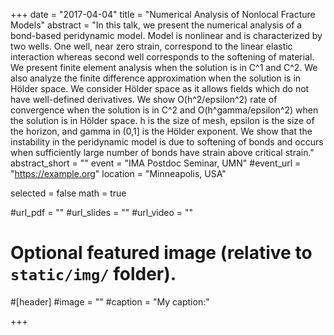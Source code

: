 +++
date = "2017-04-04"
title = "Numerical Analysis of Nonlocal Fracture Models"
abstract = "In this talk, we present the numerical analysis of a bond-based peridynamic model. Model is nonlinear and is characterized by two wells. One well, near zero strain, correspond to the linear elastic interaction whereas second well corresponds to the softening of material. We present finite element analysis when the solution is in C^1 and C^2. We also analyze the finite difference approximation when the solution is in Hölder space. We consider Hölder space as it allows fields which do not have well-defined derivatives. We show O(h^2/epsilon^2) rate of convergence when the solution is in C^2 and O(h^gamma/epsilon^2) when the solution is in Hölder space. h is the size of mesh, epsilon is the size of the horizon, and gamma in (0,1] is the Hölder exponent. We show that the instability in the peridynamic model is due to softening of bonds and occurs when sufficiently large number of bonds have strain above critical strain."
abstract_short = ""
event = "IMA Postdoc Seminar, UMN"
#event_url = "https://example.org"
location = "Minneapolis, USA"

selected = false
math = true

#url_pdf = ""
#url_slides = ""
#url_video = ""

# Optional featured image (relative to `static/img/` folder).
#[header]
#image = ""
#caption = "My caption:"

+++

